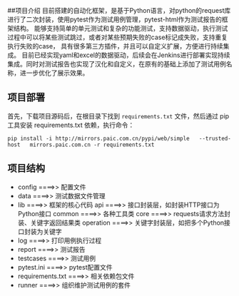 ##项目介绍
目前搭建的自动化框架，是基于Python语言，对python的request库进行了二次封装，使用pytest作为测试用例管理，pytest-html作为测试报告的框架结构。
能够支持简单的单元测试和复杂的功能测试，支持数据驱动，执行测试过程中可以将某些测试跳过，或者对某些预期失败的case标记成失败，支持重复执行失败的case，
具有很多第三方插件，并且可以自定义扩展，方便进行持续集成。 目前已经实现yaml和excel的数据驱动，后续会在Jenkins进行部署实现持续集成。同时对测试报告也实现了汉化和自定义，在原有的基础上添加了测试用例名称，进一步优化了展示效果。



## 项目部署

首先，下载项目源码后，在根目录下找到 ```requirements.txt``` 文件，然后通过 pip 工具安装 requirements.txt 依赖，执行命令：

```
pip install -i http://mirrors.paic.com.cn/pypi/web/simple   --trusted-host   mirrors.paic.com.cn -r requirements.txt
```



## 项目结构



- config ====>> 配置文件
- data ====>> 测试数据文件管理
- lib ====>> 框架的核心代码 
  api ====>> 接口封装层，如封装HTTP接口为Python接口 
  common ====>> 各种工具类 
  core ====>> requests请求方法封装、关键字返回结果类 
  operation ====>> 关键字封装层，如把多个Python接口封装为关键字
- log ====>> 打印用例执行过程
- report ====>> 测试报告
- testcases ====>> 测试用例
- pytest.ini ====>> pytest配置文件
- requirements.txt ====>> 相关依赖包文件
- runner ====>> 组织维护测试用例的套件



